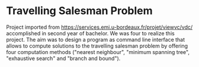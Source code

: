# Travelling Salesman Problem
Project imported from https://services.emi.u-bordeaux.fr/projet/viewvc/vdc/ accomplished in second year of bachelor. We was four to realize this project. The aim was to design a program as command line interface that allows to compute solutions to the travelling salesman problem by offering four computation methods ("nearest neighbour", "minimum spanning tree", "exhaustive search" and "branch and bound").
